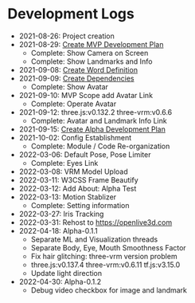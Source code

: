 # Development Logs

 - 2021-08-26: Project creation
 - 2021-08-29: [Create MVP Development Plan](log/2021-08-28-MVP-Development-Process.md)
   - Complete: Show Camera on Screen
   - Complete: Show Landmarks and Info
 - 2021-09-08: [Create Word Definition](log/2021-09-08-Word-Definition.md)
 - 2021-09-09: [Create Dependencies](log/2021-09-09-Dependencies.md)
   - Complete: Show Avatar
 - 2021-09-10: MVP Scope add Avatar Link
   - Complete: Operate Avatar
 - 2021-09-12: three.js:v0.132.2 three-vrm:v0.6.6
   - Complete: Avatar and Landmark Info Link
 - 2021-09-15: [Create Alpha Development Plan](log/2021-09-15-Alpha-Development-Process.md)
 - 2021-10-02: Config Establishment
   - Complete: Module / Code Re-organization
 - 2022-03-06: Default Pose, Pose Limiter
   - Complete: Eyes Link
 - 2022-03-08: VRM Model Upload
 - 2022-03-11: W3CSS Frame Beautify
 - 2022-03-12: Add About: Alpha Test
 - 2022-03-13: Motion Stablizer
   - Complete: Setting information
 - 2022-03-27: Iris Tracking
 - 2022-03-31: Rehost to https://openlive3d.com
 - 2022-04-18: Alpha-0.1.1
   - Separate ML and Visualization threads
   - Separate Body, Eye, Mouth Smoothness Factor
   - Fix hair glitching: three-vrm version problem
   - three.js:v0.137.4 three-vrm:v0.6.11 tf.js:v3.15.0
   - Update light direction
 - 2022-04-30: Alpha-0.1.2
   - Debug video checkbox for image and landmark

